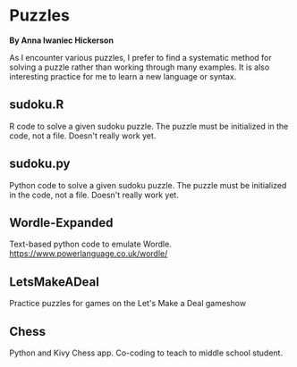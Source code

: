 # Puzzles
__By Anna Iwaniec Hickerson__

As I encounter various puzzles, I prefer to find a systematic method for solving a puzzle rather than working through many examples. It is also interesting practice for me to learn a new language or syntax.

## sudoku.R
R code to solve a given sudoku puzzle. The puzzle must be initialized in the code, not a file. Doesn't really work yet.

## sudoku.py
Python code to solve a given sudoku puzzle. The puzzle must be initialized in the code, not a file. Doesn't really work yet.

## Wordle-Expanded
Text-based python code to emulate Wordle. https://www.powerlanguage.co.uk/wordle/

## LetsMakeADeal
Practice puzzles for games on the Let's Make a Deal gameshow 

## Chess
Python and Kivy Chess app. Co-coding to teach to middle school student.

